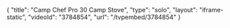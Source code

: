 {
    "title": "Camp Chef Pro 30 Camp Stove",
    "type": "solo",
    "layout": "iframe-static",
    "videoId": "3784854",
    "url": "\/tvpembed\/3784854"
}